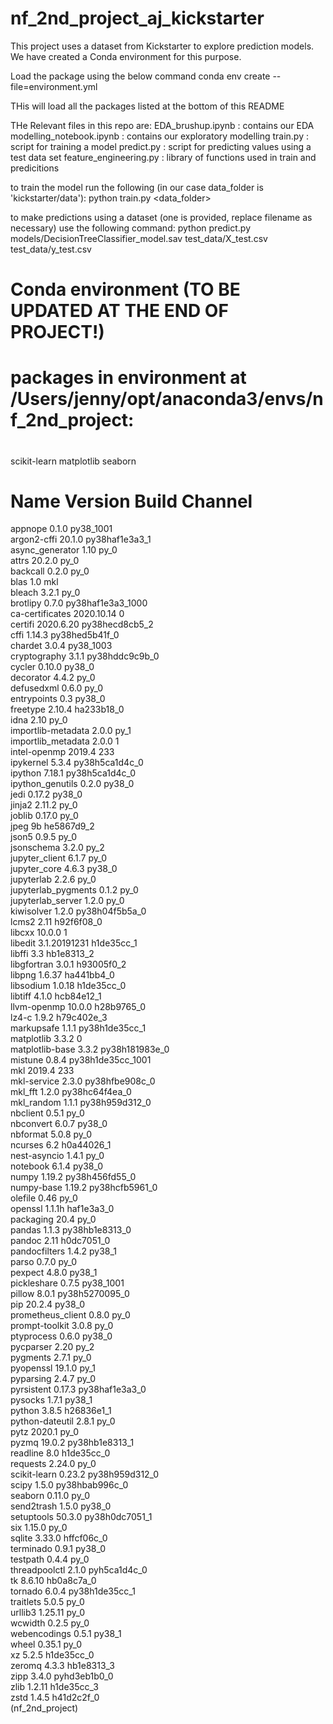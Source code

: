 # nf_2nd_project_aj_kickstarter
This project uses a dataset from Kickstarter to explore prediction models.
We have created a Conda environment for this purpose.

Load the package using the below command
conda env create --file=environment.yml

THis will load all the packages listed at the bottom of this README

THe Relevant files in this repo are:
EDA_brushup.ipynb : contains our EDA
modelling_notebook.ipynb : contains our exploratory modelling
train.py : script for training a model
predict.py : script for predicting values using a test data set
feature_engineering.py : library of functions used in train and predicitions

to train the model run the following (in our case data_folder is 'kickstarter/data'):
    python train.py <data_folder>

to make predictions using a dataset (one is provided, replace filename as necessary) use the following command:
    python predict.py models/DecisionTreeClassifier_model.sav test_data/X_test.csv test_data/y_test.csv


# Conda environment (TO BE UPDATED AT THE END OF PROJECT!)
# packages in environment at /Users/jenny/opt/anaconda3/envs/nf_2nd_project:
#
scikit-learn
matplotlib
seaborn

# Name                    Version                   Build  Channel
appnope                   0.1.0                 py38_1001  
argon2-cffi               20.1.0           py38haf1e3a3_1  
async_generator           1.10                       py_0  
attrs                     20.2.0                     py_0  
backcall                  0.2.0                      py_0  
blas                      1.0                         mkl  
bleach                    3.2.1                      py_0  
brotlipy                  0.7.0           py38haf1e3a3_1000  
ca-certificates           2020.10.14                    0  
certifi                   2020.6.20        py38hecd8cb5_2  
cffi                      1.14.3           py38hed5b41f_0  
chardet                   3.0.4                 py38_1003  
cryptography              3.1.1            py38hddc9c9b_0  
cycler                    0.10.0                   py38_0  
decorator                 4.4.2                      py_0  
defusedxml                0.6.0                      py_0  
entrypoints               0.3                      py38_0  
freetype                  2.10.4               ha233b18_0  
idna                      2.10                       py_0  
importlib-metadata        2.0.0                      py_1  
importlib_metadata        2.0.0                         1  
intel-openmp              2019.4                      233  
ipykernel                 5.3.4            py38h5ca1d4c_0  
ipython                   7.18.1           py38h5ca1d4c_0  
ipython_genutils          0.2.0                    py38_0  
jedi                      0.17.2                   py38_0  
jinja2                    2.11.2                     py_0  
joblib                    0.17.0                     py_0  
jpeg                      9b                   he5867d9_2  
json5                     0.9.5                      py_0  
jsonschema                3.2.0                      py_2  
jupyter_client            6.1.7                      py_0  
jupyter_core              4.6.3                    py38_0  
jupyterlab                2.2.6                      py_0  
jupyterlab_pygments       0.1.2                      py_0  
jupyterlab_server         1.2.0                      py_0  
kiwisolver                1.2.0            py38h04f5b5a_0  
lcms2                     2.11                 h92f6f08_0  
libcxx                    10.0.0                        1  
libedit                   3.1.20191231         h1de35cc_1  
libffi                    3.3                  hb1e8313_2  
libgfortran               3.0.1                h93005f0_2  
libpng                    1.6.37               ha441bb4_0  
libsodium                 1.0.18               h1de35cc_0  
libtiff                   4.1.0                hcb84e12_1  
llvm-openmp               10.0.0               h28b9765_0  
lz4-c                     1.9.2                h79c402e_3  
markupsafe                1.1.1            py38h1de35cc_1  
matplotlib                3.3.2                         0  
matplotlib-base           3.3.2            py38h181983e_0  
mistune                   0.8.4           py38h1de35cc_1001  
mkl                       2019.4                      233  
mkl-service               2.3.0            py38hfbe908c_0  
mkl_fft                   1.2.0            py38hc64f4ea_0  
mkl_random                1.1.1            py38h959d312_0  
nbclient                  0.5.1                      py_0  
nbconvert                 6.0.7                    py38_0  
nbformat                  5.0.8                      py_0  
ncurses                   6.2                  h0a44026_1  
nest-asyncio              1.4.1                      py_0  
notebook                  6.1.4                    py38_0  
numpy                     1.19.2           py38h456fd55_0  
numpy-base                1.19.2           py38hcfb5961_0  
olefile                   0.46                       py_0  
openssl                   1.1.1h               haf1e3a3_0  
packaging                 20.4                       py_0  
pandas                    1.1.3            py38hb1e8313_0  
pandoc                    2.11                 h0dc7051_0  
pandocfilters             1.4.2                    py38_1  
parso                     0.7.0                      py_0  
pexpect                   4.8.0                    py38_1  
pickleshare               0.7.5                 py38_1001  
pillow                    8.0.1            py38h5270095_0  
pip                       20.2.4                   py38_0  
prometheus_client         0.8.0                      py_0  
prompt-toolkit            3.0.8                      py_0  
ptyprocess                0.6.0                    py38_0  
pycparser                 2.20                       py_2  
pygments                  2.7.1                      py_0  
pyopenssl                 19.1.0                     py_1  
pyparsing                 2.4.7                      py_0  
pyrsistent                0.17.3           py38haf1e3a3_0  
pysocks                   1.7.1                    py38_1  
python                    3.8.5                h26836e1_1  
python-dateutil           2.8.1                      py_0  
pytz                      2020.1                     py_0  
pyzmq                     19.0.2           py38hb1e8313_1  
readline                  8.0                  h1de35cc_0  
requests                  2.24.0                     py_0  
scikit-learn              0.23.2           py38h959d312_0  
scipy                     1.5.0            py38hbab996c_0  
seaborn                   0.11.0                     py_0  
send2trash                1.5.0                    py38_0  
setuptools                50.3.0           py38h0dc7051_1  
six                       1.15.0                     py_0  
sqlite                    3.33.0               hffcf06c_0  
terminado                 0.9.1                    py38_0  
testpath                  0.4.4                      py_0  
threadpoolctl             2.1.0              pyh5ca1d4c_0  
tk                        8.6.10               hb0a8c7a_0  
tornado                   6.0.4            py38h1de35cc_1  
traitlets                 5.0.5                      py_0  
urllib3                   1.25.11                    py_0  
wcwidth                   0.2.5                      py_0  
webencodings              0.5.1                    py38_1  
wheel                     0.35.1                     py_0  
xz                        5.2.5                h1de35cc_0  
zeromq                    4.3.3                hb1e8313_3  
zipp                      3.4.0              pyhd3eb1b0_0  
zlib                      1.2.11               h1de35cc_3  
zstd                      1.4.5                h41d2c2f_0  
(nf_2nd_project) 


